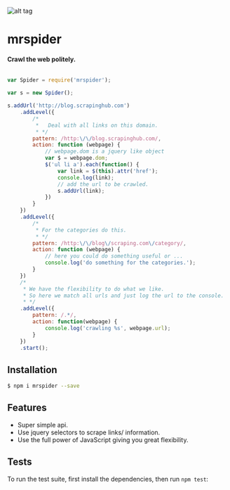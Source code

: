 ![alt tag](https://travis-ci.org/vermiculite/mrspider.svg?branch=master)

# mrspider
#### Crawl the web politely.

```js

var Spider = require('mrspider');

var s = new Spider();

s.addUrl('http://blog.scrapinghub.com')
    .addLevel({
        /*
         *   Deal with all links on this domain.
         * */
        pattern: /http:\/\/blog.scrapinghub.com/,
        action: function (webpage) {
            // webpage.dom is a jquery like object
            var $ = webpage.dom;
            $('ul li a').each(function() {
                var link = $(this).attr('href');
                console.log(link);
                // add the url to be crawled.
                s.addUrl(link);
            })
        }
    })
    .addLevel({
        /*
         * For the categories do this.
         * */
        pattern: /http:\/\/blog\/scraping.com\/category/,
        action: function (webpage) {
            // here you could do something useful or ...
            console.log('do something for the categories.');
        }
    })
    /*
     * We have the flexibility to do what we like.
     * So here we match all urls and just log the url to the console.
     * */
    .addLevel({
        pattern: /.*/,
        action: function(webpage) {
            console.log('crawling %s', webpage.url);
        }
    })
    .start();

```


## Installation

```bash
$ npm i mrspider --save
```


## Features

  * Super simple api.
  * Use jquery selectors to scrape links/ information.
  * Use the full power of JavaScript giving you great flexibility.
  
## Tests

To run the test suite, first install the dependencies, then run `npm test`:
